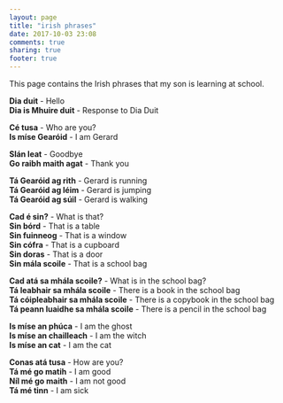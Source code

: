 ```yaml
---
layout: page
title: "irish phrases"
date: 2017-10-03 23:08
comments: true
sharing: true
footer: true
---
```


This page contains the Irish phrases that my son is learning at school.

**Dia duit** - Hello<br>
**Dia is Mhuire duit** - Response to Dia Duit<br>

**Cé tusa** - Who are you?<br>
**Is míse Gearóid** - I am Gerard<br>

**Slán leat** - Goodbye<br>
**Go raibh maith agat** - Thank you<br>

**Tá Gearóid ag rith** - Gerard is running<br>
**Tá Gearóid ag léim** - Gerard is jumping<br>
**Tá Gearóid ag súil** - Gerard is walking<br>

**Cad é sin?** - What is that?<br>
**Sin bórd** - That is a table<br>
**Sin fuinneog** - That is a window<br>
**Sin cófra** - That is a cupboard<br>
**Sin doras** - That is a door<br>
**Sin mála scoile** - That is a school bag<br>

**Cad atá sa mhála scoile?** - What is in the school bag?<br>
**Tá leabhair sa mhála scoile** - There is a book in the school bag<br>
**Tá cóipleabhair sa mhála scoile** - There is a copybook in the school bag<br>
**Tá peann luaidhe sa mhála scoile** - There is a pencil in the school bag<br>

**Is míse an phúca** - I am the ghost<br>
**Is míse an chailleach** - I am the witch<br>
**Is míse an cat** - I am the cat<br>

**Conas atá tusa** - How are you?<br>
**Tá mé go matih** - I am good<br>
**Níl mé go maith** - I am not good<br>
**Tá mé tinn** - I am sick<br>
